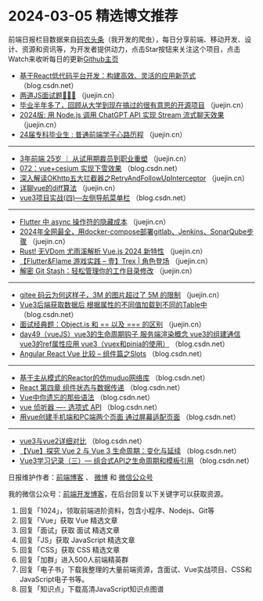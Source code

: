 # 2024-03-05 精选博文推荐

前端日报栏目数据来自[码农头条](http://toutiao.qdkfweb.cn/)（我开发的爬虫），每日分享前端、移动开发、设计、资源和资讯等，为开发者提供动力，点击Star按钮来关注这个项目，点击Watch来收听每日的更新[Github主页](https://github.com/kujian/frontendDaily)
* [基于React低代码平台开发：构建高效、灵活的应用新范式](https://blog.csdn.net/qq_32682301/article/details/136444073) （blog.csdn.net）
* [两道JS面试题🤡🤡🤡](https://juejin.cn/post/7342064032060637199) （juejin.cn）
* [毕业半年多了，回顾从大学到现在搞过的很有意思的开源项目](https://juejin.cn/post/7341805821527113747) （juejin.cn）
* [2024版: 用 Node.js 调用 ChatGPT API 实现 Stream 流式聊天效果](https://juejin.cn/post/7341797865109798938) （juejin.cn）
* [24届专科毕业生 : 普通前端学子心路历程](https://juejin.cn/post/7341533476664197183) （juejin.cn）

***
* [3年前端 25岁 ｜ 从试用期裁员到职业重塑](https://juejin.cn/post/7341314453575352335) （juejin.cn）
* [072：vue+cesium 实现下雪效果](https://blog.csdn.net/cuclife/article/details/136403498) （blog.csdn.net）
* [深入解读OKhttp五大拦截器之RetryAndFollowUpInterceptor](https://juejin.cn/post/7341304374755344411) （juejin.cn）
* [详聊vue的diff算法](https://juejin.cn/post/7341690415745056809) （juejin.cn）
* [vue3项目实战(四)&#8212;左侧导航菜单栏](https://blog.csdn.net/qq_39253096/article/details/136465149) （blog.csdn.net）

***
* [Flutter 中 async 操作符的隐藏成本](https://juejin.cn/post/7341235774903435273) （juejin.cn）
* [2024年全网最全，用docker-compose部署gitlab、Jenkins、SonarQube步骤](https://juejin.cn/post/7341315113158541327) （juejin.cn）
* [Rust! 无VDom 尤雨溪解析 Vue.js 2024 新特性](https://juejin.cn/post/7342384485696520246) （juejin.cn）
* [【Flutter&amp;Flame 游戏实践 &#8211; 壹】Trex | 角色登场](https://juejin.cn/post/7341668771911876635) （juejin.cn）
* [解密 Git Stash：轻松管理你的工作目录修改](https://juejin.cn/post/7341300805281677338) （juejin.cn）

***
* [gitee 码云为何这样子，3M 的图片超过了 5M 的限制](https://juejin.cn/post/7341340317658513417) （juejin.cn）
* [Vue3后端获取数据后 根据属性的不同值加载到不同的Table中](https://blog.csdn.net/qq_34598215/article/details/136450452) （blog.csdn.net）
* [面试经典题：Object.is 和 == 以及 === 的区别](https://juejin.cn/post/7341652882113773631) （juejin.cn）
* [day49（vueJS）vue3的生命周期钩子 服务端渲染概念 vue3的组建通信 vue3的ref属性应用 vue3（vuex和pinia的使用）](https://blog.csdn.net/weixin_69145757/article/details/136442852) （blog.csdn.net）
* [Angular React Vue 比较 – 组件篇之Slots](https://blog.csdn.net/zhangjunfa123456/article/details/136442618) （blog.csdn.net）

***
* [基于主从模式的Reactor的仿muduo网络库](https://blog.csdn.net/VHhhbb/article/details/136441191) （blog.csdn.net）
* [React 第四章 组件状态与数据传递](https://blog.csdn.net/aXin_li/article/details/136439414) （blog.csdn.net）
* [Vue中你遗忘的那些语法](https://blog.csdn.net/qq_62810420/article/details/136461210) （blog.csdn.net）
* [vue 侦听器 &#8212;- 选项式 API](https://blog.csdn.net/ljh574649119/article/details/136451168) （blog.csdn.net）
* [用vue创建手机端和PC端两个页面 通过屏幕适配页面](https://blog.csdn.net/bianenhui91/article/details/136442785) （blog.csdn.net）

***
* [vue3与vue2详细对比](https://blog.csdn.net/feixin369/article/details/136433827) （blog.csdn.net）
* [【Vue】探究 Vue 2 与 Vue 3 生命周期：变化与延续](https://blog.csdn.net/null18/article/details/136458957) （blog.csdn.net）
* [Vue3学习记录（三）&#8212; 组合式API之生命周期和模板引用](https://blog.csdn.net/weixin_45092437/article/details/136456958) （blog.csdn.net）

日报维护作者：[前端博客](https://qdkfweb.cn/) 、 [微博](http://weibo.com/kujian) 和 [微信公众号](https://open.weixin.qq.com/qr/code?username=caibaojian_com)

我的微信公众号：[前端开发博客](https://open.weixin.qq.com/qr/code?username=caibaojian_com)，在后台回复以下关键字可以获取资源。

1. 回复「1024」，领取前端进阶资料，包含小程序、Nodejs、Git等
2. 回复「Vue」获取 Vue 精选文章
3. 回复「面试」获取 面试 精选文章
4. 回复「JS」获取 JavaScript 精选文章
5. 回复「CSS」获取 CSS 精选文章
6. 回复「加群」进入500人前端精英群
7. 回复「电子书」下载我整理的大量前端资源，含面试、Vue实战项目、CSS和JavaScript电子书等。
8. 回复「知识点」下载高清JavaScript知识点图谱